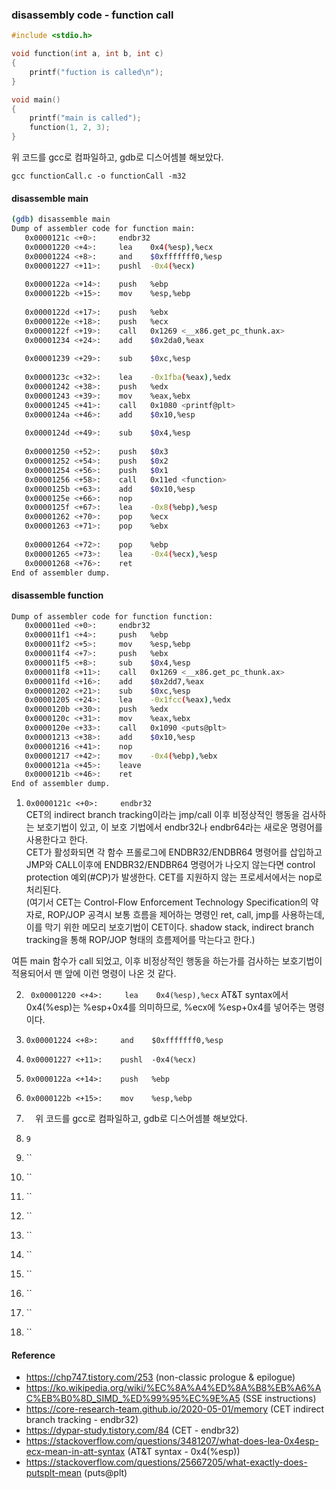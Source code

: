 ### disassembly code - function call  
  
``` c
#include <stdio.h>

void function(int a, int b, int c)
{
    printf("fuction is called\n");
}

void main()
{
    printf("main is called");
    function(1, 2, 3);
}
```
위 코드를 gcc로 컴파일하고, gdb로 디스어셈블 해보았다.  

` gcc functionCall.c -o functionCall -m32 `

#### disassemble main
``` bash
(gdb) disassemble main
Dump of assembler code for function main:
   0x0000121c <+0>:     endbr32 
   0x00001220 <+4>:     lea    0x4(%esp),%ecx
   0x00001224 <+8>:     and    $0xfffffff0,%esp
   0x00001227 <+11>:    pushl  -0x4(%ecx)
   
   0x0000122a <+14>:    push   %ebp
   0x0000122b <+15>:    mov    %esp,%ebp
   
   0x0000122d <+17>:    push   %ebx
   0x0000122e <+18>:    push   %ecx
   0x0000122f <+19>:    call   0x1269 <__x86.get_pc_thunk.ax>
   0x00001234 <+24>:    add    $0x2da0,%eax
   
   0x00001239 <+29>:    sub    $0xc,%esp
   
   0x0000123c <+32>:    lea    -0x1fba(%eax),%edx
   0x00001242 <+38>:    push   %edx
   0x00001243 <+39>:    mov    %eax,%ebx
   0x00001245 <+41>:    call   0x1080 <printf@plt>
   0x0000124a <+46>:    add    $0x10,%esp
   
   0x0000124d <+49>:    sub    $0x4,%esp
   
   0x00001250 <+52>:    push   $0x3
   0x00001252 <+54>:    push   $0x2
   0x00001254 <+56>:    push   $0x1
   0x00001256 <+58>:    call   0x11ed <function>
   0x0000125b <+63>:    add    $0x10,%esp
   0x0000125e <+66>:    nop
   0x0000125f <+67>:    lea    -0x8(%ebp),%esp
   0x00001262 <+70>:    pop    %ecx
   0x00001263 <+71>:    pop    %ebx
   
   0x00001264 <+72>:    pop    %ebp
   0x00001265 <+73>:    lea    -0x4(%ecx),%esp
   0x00001268 <+76>:    ret    
End of assembler dump.
```

#### disassemble function
``` bash
Dump of assembler code for function function:
   0x000011ed <+0>:     endbr32 
   0x000011f1 <+4>:     push   %ebp
   0x000011f2 <+5>:     mov    %esp,%ebp
   0x000011f4 <+7>:     push   %ebx
   0x000011f5 <+8>:     sub    $0x4,%esp
   0x000011f8 <+11>:    call   0x1269 <__x86.get_pc_thunk.ax>
   0x000011fd <+16>:    add    $0x2dd7,%eax
   0x00001202 <+21>:    sub    $0xc,%esp
   0x00001205 <+24>:    lea    -0x1fcc(%eax),%edx
   0x0000120b <+30>:    push   %edx
   0x0000120c <+31>:    mov    %eax,%ebx
   0x0000120e <+33>:    call   0x1090 <puts@plt>
   0x00001213 <+38>:    add    $0x10,%esp
   0x00001216 <+41>:    nop
   0x00001217 <+42>:    mov    -0x4(%ebp),%ebx
   0x0000121a <+45>:    leave  
   0x0000121b <+46>:    ret    
End of assembler dump.
```


1. ` 0x0000121c <+0>:     endbr32 `  
CET의 indirect branch tracking이라는 jmp/call 이후 비정상적인 행동을 검사하는 보호기법이 있고,
이 보호 기법에서 endbr32나 endbr64라는 새로운 명령어를 사용한다고 한다.  
CET가 활성화되면 각 함수 프롤로그에 ENDBR32/ENDBR64 명령어를 삽입하고
JMP와 CALL이후에 ENDBR32/ENDBR64 명령어가 나오지 않는다면 control protection 예외(#CP)가 발생한다.
CET를 지원하지 않는 프로세서에서는 nop로 처리된다.  
(여기서 CET는 Control-Flow Enforcement Technology Specification의 약자로, ROP/JOP 공격시 보통 흐름을 제어하는 명령인 ret, call, jmp를 
사용하는데, 이를 막기 위한 메모리 보호기법이 CET이다. shadow stack, indirect branch tracking을 통해 ROP/JOP 형태의 흐름제어를 막는다고 한다.)  

여튼 main 함수가 call 되었고, 이후 비정상적인 행동을 하는가를 검사하는 보호기법이 적용되어서 맨 앞에 이런 명령이 나온 것 같다.  

2. ` 0x00001220 <+4>:     lea    0x4(%esp),%ecx`
AT&T syntax에서 0x4(%esp)는 %esp+0x4를 의미하므로, %ecx에 %esp+0x4를 넣어주는 명령이다.  

3. ` 0x00001224 <+8>:     and    $0xfffffff0,%esp `


6. ` 0x00001227 <+11>:    pushl  -0x4(%ecx) `
7. ` 0x0000122a <+14>:    push   %ebp `
8. ` 0x0000122b <+15>:    mov    %esp,%ebp `
9. `  `위 코드를 gcc로 컴파일하고, gdb로 디스어셈블 해보았다.
10. ``
9 ``
11. ``
12. ``
13. ``
14. ``
15. ``
16. ``
17. ``
18. ``
19. ``
20. ``




#### Reference
- https://chp747.tistory.com/253 (non-classic prologue & epilogue)
- https://ko.wikipedia.org/wiki/%EC%8A%A4%ED%8A%B8%EB%A6%AC%EB%B0%8D_SIMD_%ED%99%95%EC%9E%A5 (SSE instructions)
- https://core-research-team.github.io/2020-05-01/memory (CET indirect branch tracking - endbr32)
- https://dypar-study.tistory.com/84 (CET - endbr32)
- https://stackoverflow.com/questions/3481207/what-does-lea-0x4esp-ecx-mean-in-att-syntax (AT&T syntax - 0x4(%esp))
- https://stackoverflow.com/questions/25667205/what-exactly-does-putsplt-mean (puts@plt)


